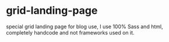 # grid-landing-page
special grid landing page for blog use, I use 100% Sass and html, completely handcode and not frameworks used on it.
